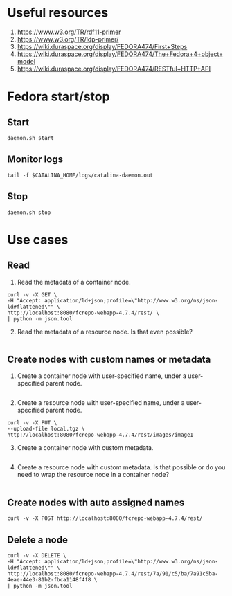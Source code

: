# Useful resources
1. https://www.w3.org/TR/rdf11-primer
2. https://www.w3.org/TR/ldp-primer/
3. https://wiki.duraspace.org/display/FEDORA474/First+Steps
4. https://wiki.duraspace.org/display/FEDORA474/The+Fedora+4+object+model
5. https://wiki.duraspace.org/display/FEDORA474/RESTful+HTTP+API

# Fedora start/stop

## Start
```
daemon.sh start
```

## Monitor logs
```
tail -f $CATALINA_HOME/logs/catalina-daemon.out
```

## Stop
```
daemon.sh stop
```

# Use cases

## Read

1. Read the metadata of a container node.

  ```
curl -v -X GET \
-H "Accept: application/ld+json;profile=\"http://www.w3.org/ns/json-ld#flattened\"" \
http://localhost:8080/fcrepo-webapp-4.7.4/rest/ \
| python -m json.tool
  ```
2. Read the metadata of a resource node. Is that even possible?

```
```

## Create nodes with custom names or metadata

1. Create a container node with user-specified name, under a user-specified parent node.
  ```
  ```
  
2. Create a resource node with user-specified name, under a user-specified parent node.
  ```
curl -v -X PUT \
--upload-file local.tgz \
http://localhost:8080/fcrepo-webapp-4.7.4/rest/images/image1
  ```

3. Create a container node with custom metadata.
  ```
  ```
  
4. Create a resource node with custom metadata. Is that possible or do you need to wrap the resource node in a container node?
  ```
  ```

## Create nodes with auto assigned names

```
curl -v -X POST http://localhost:8080/fcrepo-webapp-4.7.4/rest/
```

## Delete a node
```
curl -v -X DELETE \
-H "Accept: application/ld+json;profile=\"http://www.w3.org/ns/json-ld#flattened\"" \
http://localhost:8080/fcrepo-webapp-4.7.4/rest/7a/91/c5/ba/7a91c5ba-4eae-44e3-81b2-fbca1148f4f8 \
| python -m json.tool
```
